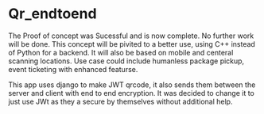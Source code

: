 # Qr_endtoend
The Proof of concept was Sucessful and is now complete.
No further work will be done.
This concept will be pivited to a better use, using C++ instead of Python for a backend. It will also be based on mobile and centeral scanning locations.
Use case could include humanless package pickup, event ticketing with enhanced featurse.


This app uses django to make JWT qrcode, it also sends them between the server and client with end to end encryption. It was decided to change it to just use JWt as they a secure by themselves without additional help.
